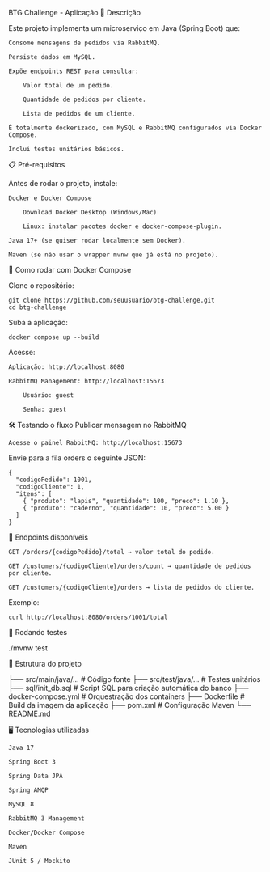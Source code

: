 BTG Challenge - Aplicação
📌 Descrição

Este projeto implementa um microserviço em Java (Spring Boot) que:

    Consome mensagens de pedidos via RabbitMQ.

    Persiste dados em MySQL.

    Expõe endpoints REST para consultar:

        Valor total de um pedido.

        Quantidade de pedidos por cliente.

        Lista de pedidos de um cliente.

    É totalmente dockerizado, com MySQL e RabbitMQ configurados via Docker Compose.

    Inclui testes unitários básicos.

📋 Pré-requisitos

Antes de rodar o projeto, instale:

    Docker e Docker Compose

        Download Docker Desktop (Windows/Mac)

        Linux: instalar pacotes docker e docker-compose-plugin.

    Java 17+ (se quiser rodar localmente sem Docker).

    Maven (se não usar o wrapper mvnw que já está no projeto).

🚀 Como rodar com Docker Compose

Clone o repositório:

    git clone https://github.com/seuusuario/btg-challenge.git
    cd btg-challenge

Suba a aplicação:

    docker compose up --build

Acesse:

    Aplicação: http://localhost:8080

    RabbitMQ Management: http://localhost:15673

        Usuário: guest

        Senha: guest

🛠 Testando o fluxo
Publicar mensagem no RabbitMQ

    Acesse o painel RabbitMQ: http://localhost:15673

Envie para a fila orders o seguinte JSON:

    {
      "codigoPedido": 1001,
      "codigoCliente": 1,
      "itens": [
        { "produto": "lapis", "quantidade": 100, "preco": 1.10 },
        { "produto": "caderno", "quantidade": 10, "preco": 5.00 }
      ]
    }

📡 Endpoints disponíveis

    GET /orders/{codigoPedido}/total → valor total do pedido.

    GET /customers/{codigoCliente}/orders/count → quantidade de pedidos por cliente.

    GET /customers/{codigoCliente}/orders → lista de pedidos do cliente.

Exemplo:

    curl http://localhost:8080/orders/1001/total

🧪 Rodando testes

./mvnw test

📂 Estrutura do projeto

├── src/main/java/...        # Código fonte
├── src/test/java/...        # Testes unitários
├── sql/init_db.sql          # Script SQL para criação automática do banco
├── docker-compose.yml       # Orquestração dos containers
├── Dockerfile               # Build da imagem da aplicação
├── pom.xml                  # Configuração Maven
└── README.md

🖥 Tecnologias utilizadas

    Java 17

    Spring Boot 3

    Spring Data JPA

    Spring AMQP

    MySQL 8

    RabbitMQ 3 Management

    Docker/Docker Compose

    Maven

    JUnit 5 / Mockito
